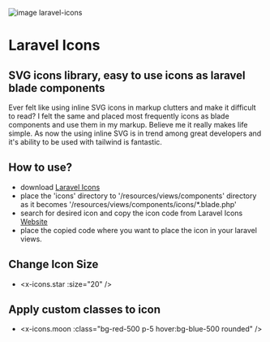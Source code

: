 ![image laravel-icons](/logo.png)
# Laravel Icons
## SVG icons library, easy to use icons as laravel blade components

Ever felt like using inline SVG icons in markup clutters and make it difficult to read?
I felt the same and placed most frequently icons as blade components and use them in my markup. Believe me it really makes life simple. As now the using inline SVG is in trend among great developers and it's ability to be used with tailwind is fantastic.

## How to use?

- download [Laravel Icons](https://github.com/developervijay7/laravel-icons/archive/refs/heads/master.zip)
- place the 'icons' directory to '/resources/views/components' directory as it becomes '/resources/views/components/icons/*.blade.php'
- search for desired icon and copy the icon code from Laravel Icons [Website](https://laravel-icons.com)
- place the copied code where you want to place the icon in your laravel views.

## Change Icon Size

- <x-icons.star :size="20" />


## Apply custom classes to icon
- <x-icons.moon :class="bg-red-500 p-5 hover:bg-blue-500 rounded" />
